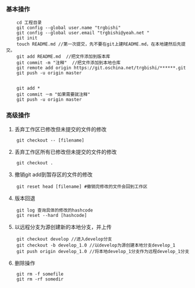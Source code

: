 ### 基本操作
```
    cd 工程目录
    git config --global user.name "trgbishi"
    git config --global user.email "trgbishi@yeah.net "
    git init 
    touch README.md	//第一次提交，先不要在git上建README.md，在本地建然后先提交。
    git add README.md  //把文件添加到版本库
    git commit -m "注释"  //把文件添加到本地仓库
    git remote add origin https://git.oschina.net/trgbishi/******.git 
    git push -u origin master 


    git add *
    git commit －m "如果需要就注释"
    git push -u origin master
```

### 高级操作
1. 丢弃工作区已修改但未提交的文件的修改
```	
    git checkout -- [filename]
``` 
   
2. 丢弃工作区所有已修改但未提交的文件的修改
```
    git checkout .
```

3. 撤销git add到暂存区的文件的修改
```
    git reset head [filename] #撤销完修改的文件会回到工作区
```

4. 版本回退
```
    git log 查询具体的修改的hashcode
    git reset --hard [hashcode]
```

5. 以远程分支为源创建新的本地分支，并上传
```
    git checkout develop //进入develop分支
    git checkout -b develop_1.0 //以develop为源创建本地分支develop_1
    git push origin develop_1.0 //将本地develop_1分支作为远程develop_1分支
```

6. 删除操作
```
    git rm -f somefile
    git rm -rf somedir
```